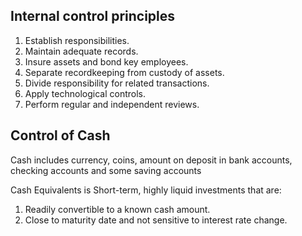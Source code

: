 ## Internal control principles
1. Establish responsibilities. 
2. Maintain adequate records. 
3. Insure assets and bond key employees. 
4. Separate recordkeeping from custody of assets. 
5. Divide responsibility for related transactions. 
6. Apply technological controls. 
7. Perform regular and independent reviews.

## Control of Cash
Cash includes currency, coins, amount on deposit in bank accounts, checking accounts and some saving accounts

Cash Equivalents is Short-term, highly liquid investments that are:
1. Readily convertible to a known cash amount.
2. Close to maturity date and not sensitive to interest rate change.




